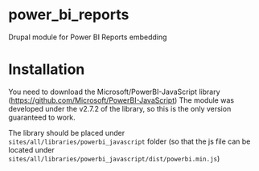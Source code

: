 # power_bi_reports
Drupal module for Power BI Reports embedding


# Installation

You need to download the Microsoft/PowerBI-JavaScript library
(https://github.com/Microsoft/PowerBI-JavaScript)
The module was developed under the v2.7.2 of the library, so this is
the only version guaranteed to work.

The library should be placed under `sites/all/libraries/powerbi_javascript`
folder (so that the js file can be located under
`sites/all/libraries/powerbi_javascript/dist/powerbi.min.js`)